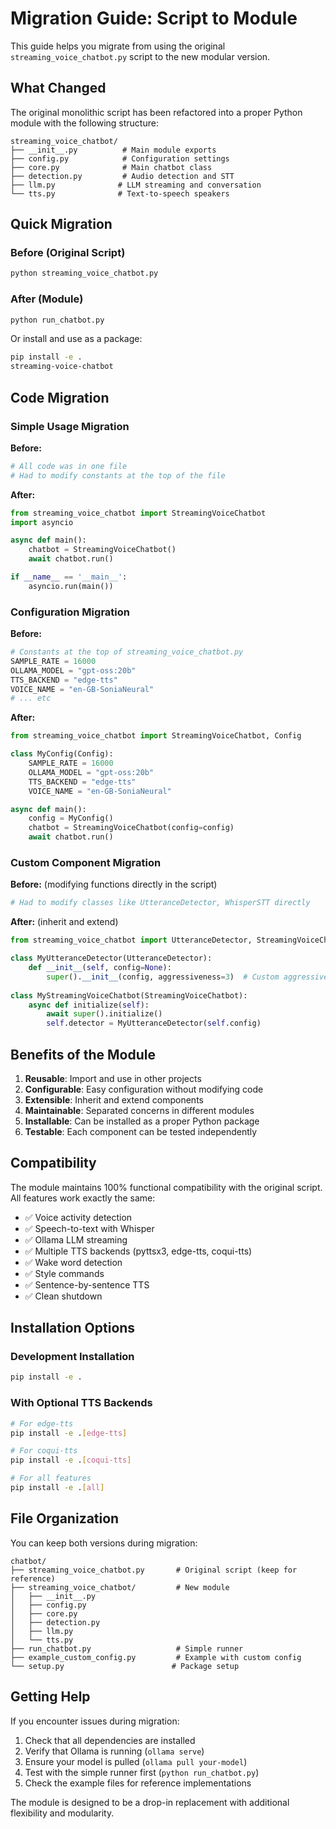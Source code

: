 # Migration Guide: Script to Module

This guide helps you migrate from using the original `streaming_voice_chatbot.py` script to the new modular version.

## What Changed

The original monolithic script has been refactored into a proper Python module with the following structure:

```
streaming_voice_chatbot/
├── __init__.py          # Main module exports
├── config.py            # Configuration settings
├── core.py              # Main chatbot class
├── detection.py         # Audio detection and STT
├── llm.py              # LLM streaming and conversation
└── tts.py              # Text-to-speech speakers
```

## Quick Migration

### Before (Original Script)
```bash
python streaming_voice_chatbot.py
```

### After (Module)
```bash
python run_chatbot.py
```

Or install and use as a package:
```bash
pip install -e .
streaming-voice-chatbot
```

## Code Migration

### Simple Usage Migration

**Before:**
```python
# All code was in one file
# Had to modify constants at the top of the file
```

**After:**
```python
from streaming_voice_chatbot import StreamingVoiceChatbot
import asyncio

async def main():
    chatbot = StreamingVoiceChatbot()
    await chatbot.run()

if __name__ == '__main__':
    asyncio.run(main())
```

### Configuration Migration

**Before:**
```python
# Constants at the top of streaming_voice_chatbot.py
SAMPLE_RATE = 16000
OLLAMA_MODEL = "gpt-oss:20b"
TTS_BACKEND = "edge-tts"
VOICE_NAME = "en-GB-SoniaNeural"
# ... etc
```

**After:**
```python
from streaming_voice_chatbot import StreamingVoiceChatbot, Config

class MyConfig(Config):
    SAMPLE_RATE = 16000
    OLLAMA_MODEL = "gpt-oss:20b"
    TTS_BACKEND = "edge-tts"
    VOICE_NAME = "en-GB-SoniaNeural"

async def main():
    config = MyConfig()
    chatbot = StreamingVoiceChatbot(config=config)
    await chatbot.run()
```

### Custom Component Migration

**Before:** (modifying functions directly in the script)
```python
# Had to modify classes like UtteranceDetector, WhisperSTT directly
```

**After:** (inherit and extend)
```python
from streaming_voice_chatbot import UtteranceDetector, StreamingVoiceChatbot

class MyUtteranceDetector(UtteranceDetector):
    def __init__(self, config=None):
        super().__init__(config, aggressiveness=3)  # Custom aggressiveness
        
class MyStreamingVoiceChatbot(StreamingVoiceChatbot):
    async def initialize(self):
        await super().initialize()
        self.detector = MyUtteranceDetector(self.config)
```

## Benefits of the Module

1. **Reusable**: Import and use in other projects
2. **Configurable**: Easy configuration without modifying code
3. **Extensible**: Inherit and extend components
4. **Maintainable**: Separated concerns in different modules
5. **Installable**: Can be installed as a proper Python package
6. **Testable**: Each component can be tested independently

## Compatibility

The module maintains 100% functional compatibility with the original script. All features work exactly the same:

- ✅ Voice activity detection
- ✅ Speech-to-text with Whisper
- ✅ Ollama LLM streaming
- ✅ Multiple TTS backends (pyttsx3, edge-tts, coqui-tts)
- ✅ Wake word detection
- ✅ Style commands
- ✅ Sentence-by-sentence TTS
- ✅ Clean shutdown

## Installation Options

### Development Installation
```bash
pip install -e .
```

### With Optional TTS Backends
```bash
# For edge-tts
pip install -e .[edge-tts]

# For coqui-tts  
pip install -e .[coqui-tts]

# For all features
pip install -e .[all]
```

## File Organization

You can keep both versions during migration:

```
chatbot/
├── streaming_voice_chatbot.py       # Original script (keep for reference)
├── streaming_voice_chatbot/         # New module
│   ├── __init__.py
│   ├── config.py
│   ├── core.py
│   ├── detection.py
│   ├── llm.py
│   └── tts.py
├── run_chatbot.py                   # Simple runner
├── example_custom_config.py         # Example with custom config
└── setup.py                        # Package setup
```

## Getting Help

If you encounter issues during migration:

1. Check that all dependencies are installed
2. Verify that Ollama is running (`ollama serve`)
3. Ensure your model is pulled (`ollama pull your-model`)
4. Test with the simple runner first (`python run_chatbot.py`)
5. Check the example files for reference implementations

The module is designed to be a drop-in replacement with additional flexibility and modularity.
